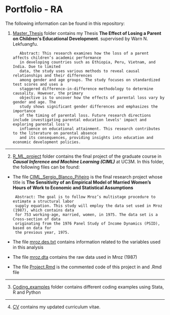 # Portfolio - RA

The following information can be found in this repository:

1. [Master_Thesis](https://github.com/sbp-stats/sbp_portfolio/tree/main/Master_Thesis) folder contains my Thesis **The Effect of Losing a Parent on Children's Educational Development**. supervised by Warn N. Lekfuangfu.
  
          Abstract: This research examines how the loss of a parent affects children’s academic performance
          in developing countries such as Ethiopia, Peru, Vietnam, and India. Due to limited
          data, the study uses various methods to reveal causal relationships and their differences
          among gender and age groups. The study focuses on standardized test scores and uses a
          staggered difference-in-difference methodology to determine causality. However, the primary
          objective is to uncover how the effects of parental loss vary by gender and age. The
          study shows significant gender differences and emphasizes the importance
          of the timing of parental loss. Future research directions include investigating parental education levels' impact and exploring parental loss's 
          influence on educational attainment. This research contributes to the literature on parental absence
          and its consequences, providing insights into education and economic development policies.

---

2. [R_ML_project](https://github.com/sbp-stats/sbp_portfolio/tree/main/R_ML_project)  folder contains the final project of the graduate course in ***Causal Inference and Machine Learning (CIML)*** at UC3M. In this folder, the following files can be found:

* The file [CIML_Sergio_Blanco_Piñeiro](https://github.com/sbp-stats/sbp_portfolio/blob/main/R_ML_project/CIML_Sergio_Blanco_Pi%C3%B1eiro.pdf) is the final research project whose title is **The Sensitivity of an Empirical Model of Married Women’s Hours of Work to
Economic and Statistical Assumptions**

       Abstract: The goal is to follow Mroz’s multistage procedure to estimate a structural labor
       supply equation. This study will employ the data set used in Mroz (1987), which contains data
       for 753 working-age, married, women, in 1975. The data set is a Cross-section of data
       originating from the 1976 Panel Study of Income Dynamics (PSID), based on data for
       the previous year, 1975.

* The file [mroz.des.txt](https://github.com/sbp-stats/sbp_portfolio/blob/main/R_ML_project/mroz.des.txt) contains information related to the variables used in this analysis
* The file [mroz.dta](https://github.com/sbp-stats/sbp_portfolio/blob/main/R_ML_project/mroz.dta) contains the raw data used in Mroz (1987)
* The file [Project.Rmd](https://github.com/sbp-stats/sbp_portfolio/blob/main/R_ML_project/Project.Rmd) is the commented code of this project in and .Rmd file

---
3. [Coding_examples](https://github.com/sbp-stats/sbp_portfolio/tree/main/Coding_examples) folder contains different coding examples using Stata, R and Python
---
4. [CV](https://github.com/sbp-stats/sbp_portfolio/blob/main/sbp_cv.pdf) contains my updated curriculum vitae.
 

